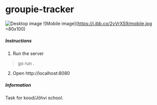# groupie-tracker

![Desktop image](https://i.ibb.co/xzRjHyF/desktop.jpg)
![Mobile image](https://i.ibb.co/2vVrXS9/mobile.jpg =80x100)

##### Instructions
1. Run the server
> go run .
2. Open http://localhost:8080

##### Information
Task for kood/Jõhvi school.